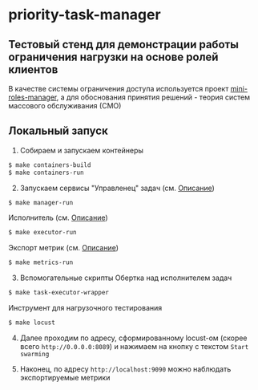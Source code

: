 # priority-task-manager

## Тестовый стенд для демонстрации работы ограничения нагрузки на основе ролей клиентов
В качестве системы ограничения доступа используется проект [mini-roles-manager](https://github.com/ilya-mezentsev/mini-roles-manager), а для обоснования принятия решений - теория систем массового обслуживания (СМО)

## Локальный запуск

1. Собираем и запускаем контейнеры
```bash
$ make containers-build
$ make containers-run
```

2. Запускаем сервисы
"Управленец" задач (см. [Описание](./source/manager/README.md))
```bash
$ make manager-run
```

Исполнитель (см. [Описание](./source/executor/README.md))
```bash
$ make executor-run
```

Экспорт метрик (см. [Описание](./source/metrics/README.md))
```bash
$ make metrics-run
```

3. Вспомогательные скрипты
Обертка над исполнителем задач
```bash
$ make task-executor-wrapper
```

Инструмент для нагрузочного тестирования
```bash
$ make locust
```

4. Далее проходим по адресу, сформированному locust-ом (скорее всего `http://0.0.0.0:8089`) и нажимаем на кнопку с текстом `Start swarming`

5. Наконец, по адресу `http://localhost:9090` можно наблюдать экспортируемые метрики
